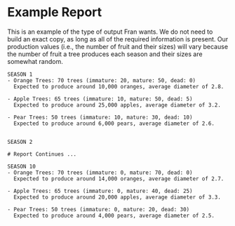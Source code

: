 # Example Report

This is an example of the type of output Fran wants. We do not need to build an exact copy, as long as all of the required information is present. Our production values (i.e., the number of fruit and their sizes) will vary because the number of fruit a tree produces each season and their sizes are somewhat random.

```
SEASON 1
- Orange Trees: 70 trees (immature: 20, mature: 50, dead: 0)
  Expected to produce around 10,000 oranges, average diameter of 2.8.

- Apple Trees: 65 trees (immature: 10, mature: 50, dead: 5)
  Expected to produce around 25,000 apples, average diameter of 3.2.

- Pear Trees: 50 trees (immature: 10, mature: 30, dead: 10)
  Expected to produce around 6,000 pears, average diameter of 2.6.


SEASON 2

# Report Continues ...

SEASON 10
- Orange Trees: 70 trees (immature: 0, mature: 70, dead: 0)
  Expected to produce around 14,000 oranges, average diameter of 2.7.

- Apple Trees: 65 trees (immature: 0, mature: 40, dead: 25)
  Expected to produce around 20,000 apples, average diameter of 3.3.

- Pear Trees: 50 trees (immature: 0, mature: 20, dead: 30)
  Expected to produce around 4,000 pears, average diameter of 2.5.
```
